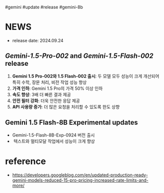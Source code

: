 #gemini #update #release #gemini-8b

# NEWS
- release date: 2024.09.24
## **_Gemini-1.5-Pro-002_** and **_Gemini-1.5-Flash-002_** release
1. **Gemini 1.5 Pro-002와 1.5 Flash-002 출시**: 두 모델 모두 성능이 크게 개선되어 특히 수학, 장문 처리, 비전 작업 성능 향상
2. **가격 인하**: Gemini 1.5 Pro의 가격 50% 이상 인하
3. **속도 향상**: 3배 더 빠른 결과 제공
4. **안전 필터 강화**: 더욱 안전한 응답 제공
5. **API 사용량 증가**: 더 많은 요청을 처리할 수 있도록 한도 상향
## **Gemini 1.5 Flash-8B Experimental updates**
- Gemini-1.5-Flash-8B-Exp-0924 버전 출시
-  텍스트와 멀티모달 작업에서 성능이 크게 향상


# reference
- https://developers.googleblog.com/en/updated-production-ready-gemini-models-reduced-15-pro-pricing-increased-rate-limits-and-more/